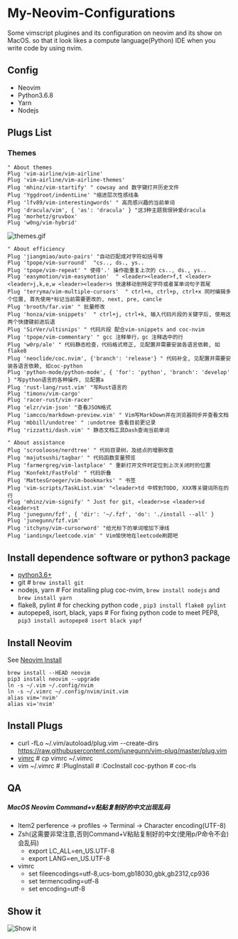 # My-Neovim-Configurations
Some vimscript plugines and its configuration on neovim and its show on MacOS. so that it look likes a compute language(Python) IDE when you write code by using nvim.


## Config
- Neovim
- Python3.6.8
- Yarn
- Nodejs


## Plugs List
### Themes
```
" About themes
Plug 'vim-airline/vim-airline'
Plug 'vim-airline/vim-airline-themes'
Plug 'mhinz/vim-startify' " cowsay and 数字键打开历史文件
Plug 'Yggdroot/indentLine' "缩进层次性感线条
Plug 'lfv89/vim-interestingwords' " 高亮感兴趣的当前单词
Plug 'dracula/vim', { 'as': 'dracula' } "这3种主题我很钟爱dracula
Plug 'morhetz/gruvbox'
Plug 'w0ng/vim-hybrid'
```
![themes.gif](./gifs/themes.gif)

```
" About efficiency
Plug 'jiangmiao/auto-pairs' "自动匹配成对字符如括号等
Plug 'tpope/vim-surround'  "cs.., ds., ys..
Plug 'tpope/vim-repeat' " 使得'.' 操作能重复上次的 cs.., ds., ys..
Plug 'easymotion/vim-easymotion'  " <leader><leader>f,t <leader><leader>j,k,e,w <leader><leader>s 快速移动到特定字符或者某单词句子首尾
Plug 'terryma/vim-multiple-cursors'  " ctrl+n, ctrl+p, ctrl+x 同时编辑多个位置, 首先使用*标记当前需要更改的, next, pre, cancle
Plug 'brooth/far.vim' " 批量修改
Plug 'honza/vim-snippets'  " ctrl+j, ctrl+k, 输入代码片段的关键字后, 使用这两个快捷键前进后退
Plug 'SirVer/ultisnips' " 代码片段 配合vim-snippets and coc-nvim
Plug 'tpope/vim-commentary' " gcc 注释单行，gc 注释选中的行
Plug 'w0rp/ale' " 代码静态检查，代码格式修正, 见配置并需要安装各语言依赖, 如flake8
Plug 'neoclide/coc.nvim', {'branch': 'release'} " 代码补全, 见配置并需要安装各语言依赖, 如coc-python
Plug 'python-mode/python-mode', { 'for': 'python', 'branch': 'develop' } "写python语言的各种操作, 见配置a
Plug 'rust-lang/rust.vim' "写Rust语言的
Plug 'timonv/vim-cargo'
Plug 'racer-rust/vim-racer'
Plug 'elzr/vim-json' "查看JSON格式
Plug 'iamcco/markdown-preview.vim' " Vim写MarkDown并在浏览器同步并查看文档
Plug 'mbbill/undotree' " :undotree 查看目前更记录
Plug 'rizzatti/dash.vim' " 静态文档工具Dash查询当前单词
```

```
" About assistance
Plug 'scrooloose/nerdtree' " 代码目录树，及结点的增删改查
Plug 'majutsushi/tagbar' " 代码函数变量预览
Plug 'farmergreg/vim-lastplace' " 重新打开文件时定位到上次关闭时的位置
Plug 'Konfekt/FastFold' " 代码折叠
Plug 'MattesGroeger/vim-bookmarks' " 书签
Plug 'vim-scripts/TaskList.vim' "<leader>td 中转到TODO, XXX等关键词所在的行
Plug 'mhinz/vim-signify' " Just for git, <leader>se <leader>sd <leader>st
Plug 'junegunn/fzf', { 'dir': '~/.fzf', 'do': './install --all' }
Plug 'junegunn/fzf.vim'
Plug 'itchyny/vim-cursorword' "给光标下的单词增加下滑线
Plug 'iandingx/leetcode.vim' " Vim愉快地在leetcode刷题吧
```


## Install dependence software or python3 package
- [python3.6+](https://www.python.org/ftp/python/3.6.8/python-3.6.8-macosx10.9.pkg)
- git # `brew install git`
- nodejs, yarn # For installing plug coc-nvim, `brew install nodejs` and  `brew install yarn`
- flake8, pylint # for checking python code , `pip3 install flake8 pylint`
- autopepe8, isort, black, yaps # For fixing python code to meet PEP8, `pip3 install autopepe8 isort black yapf`

## Install Neovim
See [Neovim Install](https://github.com/neovim/neovim/wiki/Installing-Neovim)
```
brew install --HEAD neovim
pip3 install neovim --upgrade
ln -s ~/.vim ~/.config/nvim
ln -s ~/.vimrc ~/.config/nvim/init.vim
alias vim='nvim'
alias vi='nvim'
```

## Install Plugs
- curl -fLo ~/.vim/autoload/plug.vim --create-dirs \
    https://raw.githubusercontent.com/junegunn/vim-plug/master/plug.vim
- [vimrc](./vimrc) # cp vimrc ~/.vimrc 
- vim ~/.vimrc # :PlugInstall # :CocInstall coc-python # coc-rls

## QA
##### MacOS Neovim Command+v粘贴复制好的中文出现乱码
- Item2 perference -> profiles -> Terminal -> Character encoding(UTF-8)
- Zsh(这需要非常注意,否则Command+V粘贴复制好的中文(使用p/P命令不会)会乱码)
    - export LC_ALL=en_US.UTF-8
    - export LANG=en_US.UTF-8
- vimrc
    - set fileencodings=utf-8,ucs-bom,gb18030,gbk,gb2312,cp936
    - set termencoding=utf-8
    - set encoding=utf-8

## Show it
![Show it](./gifs/nvim.gif)
